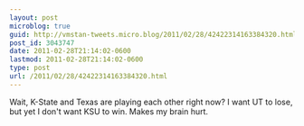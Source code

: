 ```yaml
---
layout: post
microblog: true
guid: http://vmstan-tweets.micro.blog/2011/02/28/42422314163384320.html
post_id: 3043747
date: 2011-02-28T21:14:02-0600
lastmod: 2011-02-28T21:14:02-0600
type: post
url: /2011/02/28/42422314163384320.html
---
```

Wait, K-State and Texas are playing each other right now? I want UT to lose, but yet I don't want KSU to win. Makes my brain hurt.

